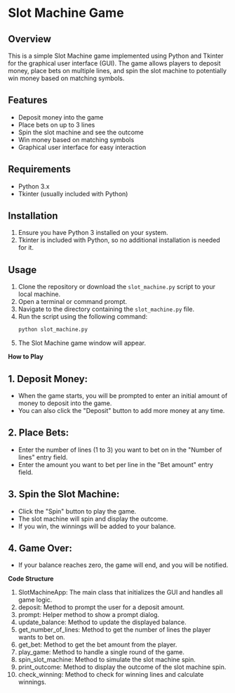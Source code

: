 # Slot Machine Game

## Overview

This is a simple Slot Machine game implemented using Python and Tkinter for the graphical user interface (GUI). The game allows players to deposit money, place bets on multiple lines, and spin the slot machine to potentially win money based on matching symbols.

## Features

- Deposit money into the game
- Place bets on up to 3 lines
- Spin the slot machine and see the outcome
- Win money based on matching symbols
- Graphical user interface for easy interaction

## Requirements

- Python 3.x
- Tkinter (usually included with Python)

## Installation

1. Ensure you have Python 3 installed on your system.
2. Tkinter is included with Python, so no additional installation is needed for it.

## Usage

1. Clone the repository or download the `slot_machine.py` script to your local machine.
2. Open a terminal or command prompt.
3. Navigate to the directory containing the `slot_machine.py` file.
4. Run the script using the following command:
   ```sh
   python slot_machine.py
5. The Slot Machine game window will appear.

**How to Play**
## 1. Deposit Money:

* When the game starts, you will be prompted to enter an initial amount of money to deposit into the game.
* You can also click the "Deposit" button to add more money at any time.

## 2. Place Bets:

* Enter the number of lines (1 to 3) you want to bet on in the "Number of lines" entry field.
* Enter the amount you want to bet per line in the "Bet amount" entry field.

## 3. Spin the Slot Machine:

* Click the "Spin" button to play the game.
* The slot machine will spin and display the outcome.
* If you win, the winnings will be added to your balance.
## 4. Game Over:

* If your balance reaches zero, the game will end, and you will be notified.


**Code Structure**
1. SlotMachineApp: The main class that initializes the GUI and handles all game logic.
2. deposit: Method to prompt the user for a deposit amount.
3. prompt: Helper method to show a prompt dialog.
4. update_balance: Method to update the displayed balance.
5. get_number_of_lines: Method to get the number of lines the player wants to bet on.
6. get_bet: Method to get the bet amount from the player.
7. play_game: Method to handle a single round of the game.
8. spin_slot_machine: Method to simulate the slot machine spin.
9. print_outcome: Method to display the outcome of the slot machine spin.
10. check_winning: Method to check for winning lines and calculate winnings.
